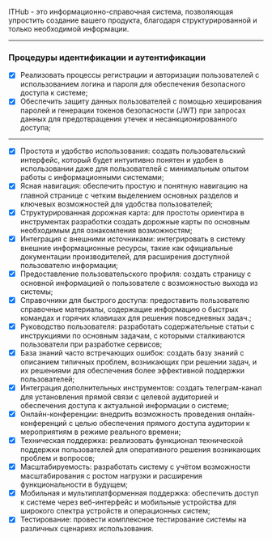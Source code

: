 ITHub - это информационно-справочная система, позволяющая упростить создание вашего продукта, благодаря структурированной и только необходимой информации.

---
### Процедуры идентификации и аутентификации
- [x] Реализовать процессы регистрации и авторизации пользователей с использованием логина и пароля для обеспечения безопасного доступа к системе;
- [x] Обеспечить защиту данных пользователей с помощью хеширования паролей и генерации токенов безопасности (JWT) при запросах данных для предотвращения утечек и несанкционированного доступа;
----
- [x] Простота и удобство использования: создать пользовательский интерфейс, который будет интуитивно понятен и удобен в использовании даже для пользователей с минимальным опытом работы с информационными системами;
- [x] Ясная навигация: обеспечить простую и понятную навигацию на главной странице с четким выделением основных разделов и ключевых возможностей для удобства пользователей;
- [x] Структурированная дорожная карта: для простоты ориентира в инструментах разработки создать дорожные карты по основным необходимым для ознакомления возможностям;
- [x] Интеграция с внешними источниками: интегрировать в систему внешние информационные ресурсы, такие как официальные документации производителей, для расширения доступной пользователю информации;
- [x] Предоставление пользовательского профиля: создать страницу с основной информацией о пользователе с возможностью выхода из системы;
- [x] Справочники для быстрого доступа: предоставить пользователю справочные материалы, содержащие информацию о быстрых командах и горячих клавишах для решения повседневных задач.;
- [x] Руководство пользователя: разработать содержательные статьи с инструкциями по основным задачам, с которыми сталкиваются пользователи при разработке сервисов;
- [x] База знаний часто встречающих ошибок: cоздать базу знаний с описанием типичных проблем, возникающих при решении задач, и их решениями для обеспечения более эффективной поддержки пользователей;
- [x] Интеграция дополнительных инструментов: создать телеграм-канал для установления прямой связи с целевой аудиторией и обеспечения доступа к актуальной информации о системе;
- [x] Онлайн-конференции: внедрить возможность проведения онлайн-конференций с целью обеспечения прямого доступа аудитории к мероприятиям в режиме реального времени;
- [x] Техническая поддержка: реализовать функционал технической поддержки пользователей для оперативного решения возникающих проблем и вопросов;
- [x] Масштабируемость: разработать систему с учётом возможности масштабирования с ростом нагрузки и расширения функциональности в будущем;
- [x] Мобильная и мультиплатформенная поддержка: обеспечить доступ к системе через веб-интерфейс и мобильные устройства для широкого спектра устройств и операционных систем;
- [x] Тестирование: провести комплексное тестирование системы на различных сценариях использования.
